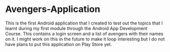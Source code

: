 # Avengers-Application
This is the first Android application that I created to test out the topics that I learnt during my first module through the Android App Development Course. This contains a login screen and a list of avengers with their names on it. I might work on this in the future to make it loop interesting but I do not have plans to put this application on Play Store yet.

